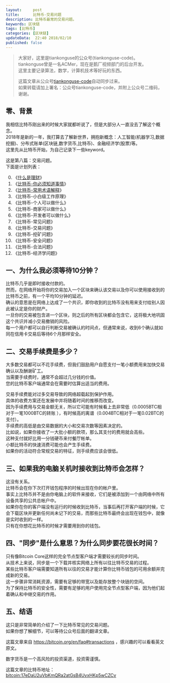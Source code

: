```yaml
---   
layout:     post  
title:      比特币-交易问题  
description: 比特币最常的交易问题。  
keywords: 区块链  
tags: [比特币]  
categories: [区块链]  
updateData:  22:40 2018/02/10
published: false  
---  
```

  
  
>   
> 大家好，这里是tiankonguse的公众号(tiankonguse-code)。    
> tiankonguse曾是一名ACMer，现在是鹅厂视频部门的后台开发。    
> 这里主要记录算法，数学，计算机技术等好玩的东西。   
>      
> 这篇文章从公众号[tiankonguse-code](https://mp.weixin.qq.com/s/XD3ZL6cUSDh4UCrC8eMoLw)自动同步过来。    
> 如果转载请加上署名：公众号tiankonguse-code，并附上公众号二维码，谢谢。  
>    
  

## 零、背景 

我相信比特币刚出来的时候大家就都听说了，但是大部分人一直没去了解这个概念。  
2018年是新的一年，我打算去了解新世界，拥抱新概念：人工智能(机器学习,数据挖掘)、分布式账单(区块链,数字货币,比特币)、金融经济学(股票)等。  
这里先从比特币开始，为自己记录下一些keyword。  


这是第八篇：交易问题。  
下面是计划列表：  

0. 《[什么是理财](http://mp.weixin.qq.com/s/jghH-D6CC_mGEFkkNnvC3A)》
1. 《[比特币-你必须知道事情](http://mp.weixin.qq.com/s/pu8e18eC2mBQxB9z01ETjg)》  
2. 《[比特币-常用术语解释](https://mp.weixin.qq.com/s/3P9Tv6iO89p6xHpD1r_41Q)》  
3. 《比特币-小白级工作原理》  
4. 《比特币-个人可以做什么》  
5. 《比特币-商家可以做什么》  
6. 《比特币-开发者可以做什么》  
7. 《比特币-常见问题》   
8. 《比特币-交易问题》  
9. 《比特币-挖矿问题》  
10. 《比特币-安全问题》  
11. 《比特币-合法问题》  
12. 《比特币-经济学问题》 



## 一、为什么我必须等待10分钟？

比特币几乎是即时接收付款的。  
然而，在网络开始将你的交易加入一个区块来确认该交易以及你可以使用接收到的比特币之前，有一个平均10分钟的延迟。  
确认的意思是在网络上达成了一个共识，即你收到的比特币没有用来支付给别人因此被认定是你的财产。  
一旦你的交易被包含进一个区块，则之后的所有区块都会包含它，这将极大地巩固这个共识并减小交易撤销的风险。  
每一个用户都可以自行判断交易被确认的时间点，但通常来说，收到6个确认就如同在信用卡交易后等待6个月那样安全。  


## 二、交易手续费是多少？

大多数交易都可以不花手续费，但我们鼓励用户自愿支付一笔小额费用来加快交易确认以及酬谢矿工。  
当需要手续费时，通常不会超过几分钱的价值。  
您的比特币客户端通常会在需要时估算出适当的费用。  


交易手续费能对过多交易导致的网络超载起到保护作用。  
具体的收费方案还在发展中并将随着时间的推移而改变。  
因为手续费用与交易金额无关，所以它可能有时候看上去非常低（0.0005BTC相对于一笔1000BTC的转账 ），有时候高的离谱（0.004BTC相对于一笔0.02BTC的支付）。  
手续费的高低是由交易数据的大小和交易次数等因素决定的。  
比如说，如果你接收了一大批小额的款项，那么其支付的费用就会高些。  
这种支付就好比用一分钱硬币来付餐厅帐单。  
小额比特币的快速消费可能也会产生手续费。  
如果你的活动符合常规交易的特征，则手续费应该会很低。  


## 三、如果我的电脑关机时接收到比特币会怎样？

这没有关系。  
比特币会在你下次打开钱包程序的时候出现在你的帐户里。  
事实上比特币并不是由你电脑上的软件来接收，它们是被添加到一个由网络中所有设备共享的公共总帐户中。  
如果你在你的客户端没有运行的时候收到比特币，当事后再打开客户端的时候，它会下载区块并更新任何尚未记下的交易，而那些比特币最终会出现在钱包中，就像是实时收到的一样。  
只有在你想花比特币的时候才需要用到你的钱包。  

## 四、"同步"是什么意思？为什么同步要花很长时间？


只有像Bitcoin Core这样的完全节点型客户端才需要较长的同步时间。  
从技术上来说，同步是一个下载并核实网络上所有以往比特币交易的过程。  
某些比特币客户端需要知道所有以往的交易才能计算你比特币钱包的可用余额并完成新的交易。  
这一步骤非常消耗资源，需要有足够的带宽以及能存放整个块链的空间。  
为了保持比特币的安全性，需要有足够的用户使用完全节点型客户端，因为他们起着确认和中继交易的作用。  

## 五、结语  


这只是非常简单的介绍了一下比特币常见的交易问题。  
如果你想了解细节，可以等待公众号后面的翻译文章。  

这篇文章来自 https://bitcoin.org/en/faq#transactions ，感兴趣的可以看看英文原文。  

 
数字货币是一个高风险的投资渠道，投资需谨慎。  

这篇文章的比特币地址： [bitcoin:17eDaU2uVbKmQRa2atGsB4UvxHKp5wCZCv](bitcoin:17eDaU2uVbKmQRa2atGsB4UvxHKp5wCZCv)     

